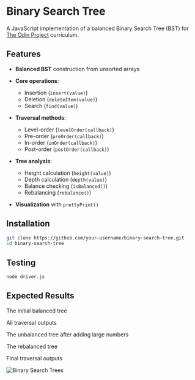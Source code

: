 # Binary Search Tree

A JavaScript implementation of a balanced Binary Search Tree (BST) for [The Odin Project](https://www.theodinproject.com) curriculum.

## Features

- **Balanced BST** construction from unsorted arrays

- **Core operations**:
  - Insertion (`insert(value)`)
  - Deletion (`deleteItem(value)`)
  - Search (`find(value)`)

- **Traversal methods**:
  - Level-order (`levelOrder(callback)`)
  - Pre-order (`preOrder(callback)`)
  - In-order (`inOrder(callback)`)
  - Post-order (`postOrder(callback)`)

- **Tree analysis**:
  - Height calculation (`height(value)`)
  - Depth calculation (`depth(value)`)
  - Balance checking (`isBalanced()`)
  - Rebalancing (`rebalance()`)

- **Visualization** with `prettyPrint()`

## Installation

```bash
git clone https://github.com/your-username/binary-search-tree.git
cd binary-search-tree
```

## Testing

```bash
node driver.js
```

## Expected Results

The initial balanced tree

All traversal outputs

The unbalanced tree after adding large numbers

The rebalanced tree

Final traversal outputs



![Binary Search Trees](https://github.com/user-attachments/assets/02be69c7-9c22-4c24-a99a-92fcd839317d)
